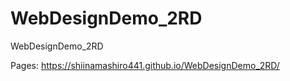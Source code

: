 # WebDesignDemo_2RD
WebDesignDemo_2RD

Pages: https://shiinamashiro441.github.io/WebDesignDemo_2RD/
